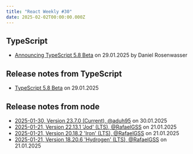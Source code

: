 ```yaml
---
title: "React Weekly #30"
date: 2025-02-02T00:00:00.000Z
---
```


## TypeScript

- [Announcing TypeScript 5.8 Beta](https://devblogs.microsoft.com/typescript/announcing-typescript-5-8-beta/) on 29.01.2025 by Daniel Rosenwasser

## Release notes from TypeScript

- [TypeScript 5.8 Beta](https://github.com/microsoft/TypeScript/releases/tag/v5.8-beta) on 29.01.2025

## Release notes from node

- [2025-01-30, Version 23.7.0 (Current), @aduh95](https://github.com/nodejs/node/releases/tag/v23.7.0) on 30.01.2025
- [2025-01-21, Version 22.13.1 'Jod' (LTS), @RafaelGSS](https://github.com/nodejs/node/releases/tag/v22.13.1) on 21.01.2025
- [2025-01-21, Version 20.18.2 'Iron' (LTS), @RafaelGSS](https://github.com/nodejs/node/releases/tag/v20.18.2) on 21.01.2025
- [2025-01-21, Version 18.20.6 'Hydrogen' (LTS), @RafaelGSS](https://github.com/nodejs/node/releases/tag/v18.20.6) on 21.01.2025
